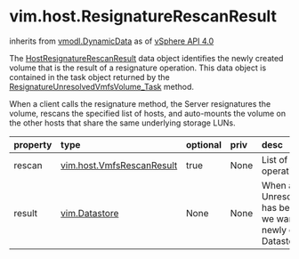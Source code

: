 vim.host.ResignatureRescanResult
================================
inherits from [vmodl.DynamicData](docs/vmodl.DynamicData.md)
as of [vSphere API 4.0](vim.version.md#vim.version.version5)


The <a href="vim.host.ResignatureRescanResult.md">HostResignatureRescanResult</a> data object   identifies the newly created volume that is the result of a   resignature operation. This data object is contained in the   task object returned by the   <a href="vim.host.DatastoreSystem.md#resignatureUnresolvedVmfsVolume">ResignatureUnresolvedVmfsVolume_Task</a>   method.   <p>   When a client calls the resignature method, the Server   resignatures the volume, rescans the specified list of hosts,   and auto-mounts the volume on the other hosts that share the same   underlying storage LUNs.

| property | type | optional | priv | desc |
|:---------|:-----|:---------|:-----|:-----|
| rescan | [vim.host.VmfsRescanResult](vim.host.VmfsRescanResult.md "vim.host.VmfsRescanResult") | true | None | List of VMFS Rescan operation results. |
| result | [vim.Datastore](vim.Datastore.md "vim.Datastore") | None | None | When an UnresolvedVmfsVolume has been resignatured, we want to return the   newly created VMFS Datastore. |


